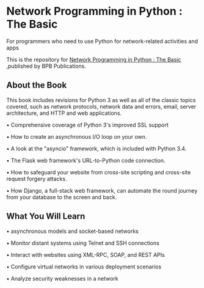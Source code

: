 # Network Programming in Python : The Basic

For programmers who need to use Python for network-related activities and apps

This is the repository for [Network Programming in Python : The Basic
](https://bpbonline.com/products/network-programming-in-python-the-basic?_pos=1&_sid=83b195d05&_ss=r),published by BPB Publications.

## About the Book
This book includes revisions for Python 3 as well as all of the classic topics covered, such as network protocols, network data and errors, email, server architecture, and HTTP and web applications.
 
• Comprehensive coverage of Python 3's improved SSL support

• How to create an asynchronous I/O loop on your own.

• A look at the "asyncio" framework, which is included with Python 3.4.

• The Flask web framework's URL-to-Python code connection.

• How to safeguard your website from cross-site scripting and cross-site request forgery attacks.

• How Django, a full-stack web framework, can automate the round journey from your database to the screen and back.

## What You Will Learn
• asynchronous models and socket-based networks

• Monitor distant systems using Telnet and SSH connections 

• Interact with websites using XML-RPC, SOAP, and REST APIs 

• Configure virtual networks in various deployment scenarios 

• Analyze security weaknesses in a network    
